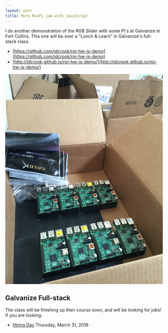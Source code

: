 ```yaml
---
layout: post
title: More RasPi jam with JavaScript
---
```


I do another demonstration of the RGB Slider with some Pi's at Galvanize in Fort Collins. This one will be over a "Lunch & Learn" in Galvanize's full-stack class.

 - [https://github.com/idcrook/rpi-hw-js-demo](https://github.com/idcrook/rpi-hw-js-demo)
 - [http://idcrook.github.io/rpi-hw-js-demo/](http://idcrook.github.io/rpi-hw-js-demo/)


![Ready-to-go Pis](/images/bank_of_pis_ready_to_go.jpg)

## Galvanize Full-stack

The class will be finishing up their course soon, and will be looking for jobs! If you are looking: 

 - [Hiring Day](https://www.eventbrite.com/e/galvanize-fort-collins-full-stack-hiring-day-tickets-21535755023) Thursday, March 31, 2016
